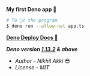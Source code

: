 **My first Deno app 🌈**

```bash
# To 🏃‍♂️ the program 
$ deno run --allow-net app.ts
```

**[Deno Deploy Docs 📙](https://deno.com/deploy/docs])**

_**Deno version [1.13.2](https://github.com/denoland/deno/releases/tag/v1.13.2)
& above**_

- _Author - Nikhil Akki_ 😎
- _License - MIT_
